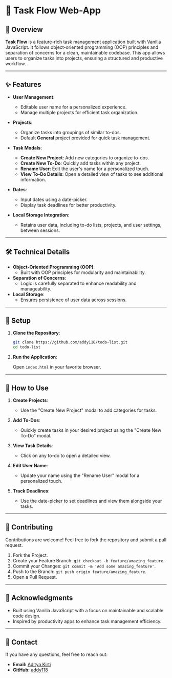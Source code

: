 # 📝 Task Flow Web-App

## 🚀 Overview

**Task Flow** is a feature-rich task management application built with Vanilla JavaScript. It follows object-oriented programming (OOP) principles and separation of concerns for a clean, maintainable codebase. This app allows users to organize tasks into projects, ensuring a structured and productive workflow.

---

## ✨ Features

- **User Management**:
  - Editable user name for a personalized experience.
  - Manage multiple projects for efficient task organization.
- **Projects**:

  - Organize tasks into groupings of similar to-dos.
  - Default **General** project provided for quick task management.

- **Task Modals**:

  - **Create New Project**: Add new categories to organize to-dos.
  - **Create New To-Do**: Quickly add tasks within any project.
  - **Rename User**: Edit the user's name for a personalized touch.
  - **View To-Do Details**: Open a detailed view of tasks to see additional information.

- **Dates**:

  - Input dates using a date-picker.
  - Display task deadlines for better productivity.

- **Local Storage Integration**:
  - Retains user data, including to-do lists, projects, and user settings, between sessions.

---

## 🛠️ Technical Details

- **Object-Oriented Programming (OOP)**:
  - Built with OOP principles for modularity and maintainability.
- **Separation of Concerns**:
  - Logic is carefully separated to enhance readability and manageability.
- **Local Storage**:
  - Ensures persistence of user data across sessions.

---

## 🌟 Setup

1. **Clone the Repository**:
   ```bash
   git clone https://github.com/addy118/todo-list.git
   cd todo-list
   ```
2. **Run the Application**:

   Open `index.html` in your favorite browser.

---

## 🎯 How to Use

1. **Create Projects**:

   - Use the "Create New Project" modal to add categories for tasks.

2. **Add To-Dos**:

   - Quickly create tasks in your desired project using the "Create New To-Do" modal.

3. **View Task Details**:

   - Click on any to-do to open a detailed view.

4. **Edit User Name**:

   - Update your name using the "Rename User" modal for a personalized touch.

5. **Track Deadlines**:
   - Use the date-picker to set deadlines and view them alongside your tasks.

---

## 🤝 Contributing

Contributions are welcome! Feel free to fork the repository and submit a pull request.

1. Fork the Project.
2. Create your Feature Branch: `git checkout -b feature/amazing_feature`.
3. Commit your Changes: `git commit -m 'Add some amazing_feature'`.
4. Push to the Branch: `git push origin feature/amazing_feature`.
5. Open a Pull Request.

---

## 🤝 Acknowledgments

- Built using Vanilla JavaScript with a focus on maintainable and scalable code design.
- Inspired by productivity apps to enhance task management efficiency.

---

## 📧 Contact

If you have any questions, feel free to reach out:

- **Email:** [Aditya Kirti](mailto:adityakirti.dev@gmail.com)
- **GitHub:** [addy118](https://github.com/addy118)
